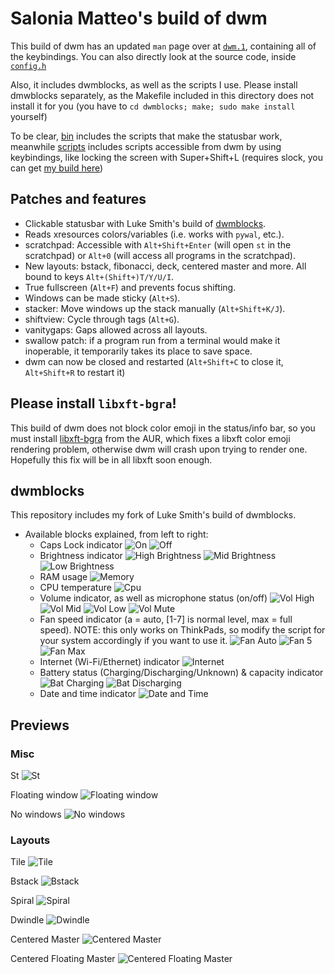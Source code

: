 # Salonia Matteo's build of dwm

This build of dwm has an updated `man` page over at [`dwm.1`](https://github.com/GoDzM4TT3O/dwm/blob/master/dwm.1), containing all of the keybindings. You can also directly look at the source code, inside [`config.h`](https://github.com/GoDzM4TT3O/dwm/blob/master/config.h)

Also, it includes dwmblocks, as well as the scripts I use. Please install dmwblocks separately, as the Makefile included in this directory does not install it for you (you have to `cd dwmblocks; make; sudo make install` yourself)

To be clear, [bin](https://github.com/GoDzM4TT3O/dwm/tree/master/dwmblocks/bin) includes the scripts that make the statusbar work, meanwhile [scripts](https://github.com/GoDzM4TT3O/dwm/tree/master/scripts) includes scripts accessible from dwm by using keybindings, like locking the screen with Super+Shift+L (requires slock, you can get [my build here](https://github.com/GoDzM4TT3O/dotfiles/tree/master/slock))

## Patches and features

- Clickable statusbar with Luke Smith's build of [dwmblocks](https://github.com/lukesmithxyz/dwmblocks).
- Reads xresources colors/variables (i.e. works with `pywal`, etc.).
- scratchpad: Accessible with `Alt+Shift+Enter` (will open `st` in the scratchpad) or `Alt+0` (will access all programs in the scratchpad).
- New layouts: bstack, fibonacci, deck, centered master and more. All bound to keys `Alt+(Shift+)T/Y/U/I`.
- True fullscreen (`Alt+F`) and prevents focus shifting.
- Windows can be made sticky (`Alt+S`).
- stacker: Move windows up the stack manually (`Alt+Shift+K/J`).
- shiftview: Cycle through tags (`Alt+G`).
- vanitygaps: Gaps allowed across all layouts.
- swallow patch: if a program run from a terminal would make it inoperable, it temporarily takes its place to save space.
- dwm can now be closed and restarted (`Alt+Shift+C` to close it, `Alt+Shift+R` to restart it)

## Please install `libxft-bgra`!

This build of dwm does not block color emoji in the status/info bar, so you must install [libxft-bgra](https://aur.archlinux.org/packages/libxft-bgra/) from the AUR, which fixes a libxft color emoji rendering problem, otherwise dwm will crash upon trying to render one. Hopefully this fix will be in all libxft soon enough.

## dwmblocks

This repository includes my fork of Luke Smith's build of dwmblocks.

+ Available blocks explained, from left to right:
	- Caps Lock indicator
	![On](https://raw.githubusercontent.com/GoDzM4TT3O/dwm/master/Previews/blocks-capslock-on.png)
	![Off](https://raw.githubusercontent.com/GoDzM4TT3O/dwm/master/Previews/blocks-capslock-off.png)
	- Brightness indicator
	![High Brightness](https://raw.githubusercontent.com/GoDzM4TT3O/dwm/master/Previews/blocks-brightness-high.png)
	![Mid Brightness](https://raw.githubusercontent.com/GoDzM4TT3O/dwm/master/Previews/blocks-brightness-mid.png)
	![Low Brightness](https://raw.githubusercontent.com/GoDzM4TT3O/dwm/master/Previews/blocks-brightness-low.png)
	- RAM usage
	![Memory](https://raw.githubusercontent.com/GoDzM4TT3O/dwm/master/Previews/blocks-memory.png)
	- CPU temperature
	![Cpu](https://raw.githubusercontent.com/GoDzM4TT3O/dwm/master/Previews/blocks-cpu.png)
	- Volume indicator, as well as microphone status (on/off)
	![Vol High](https://raw.githubusercontent.com/GoDzM4TT3O/dwm/master/Previews/blocks-vol-high.png)
	![Vol Mid](https://raw.githubusercontent.com/GoDzM4TT3O/dwm/master/Previews/blocks-vol-mid.png)
	![Vol Low](https://raw.githubusercontent.com/GoDzM4TT3O/dwm/master/Previews/blocks-vol-low.png)
	![Vol Mute](https://raw.githubusercontent.com/GoDzM4TT3O/dwm/master/Previews/blocks-vol-mute.png)
	- Fan speed indicator (a = auto, [1-7] is normal level, max = full speed). NOTE: this only works on ThinkPads, so modify the script for your system accordingly if you want to use it.
	![Fan Auto](https://raw.githubusercontent.com/GoDzM4TT3O/dwm/master/Previews/blocks-fan-auto.png)
	![Fan 5](https://raw.githubusercontent.com/GoDzM4TT3O/dwm/master/Previews/blocks-fan-5.png)
	![Fan Max](https://raw.githubusercontent.com/GoDzM4TT3O/dwm/master/Previews/blocks-fan-max.png)
	- Internet (Wi-Fi/Ethernet) indicator
	![Internet](https://raw.githubusercontent.com/GoDzM4TT3O/dwm/master/Previews/blocks-internet.png)
	- Battery status (Charging/Discharging/Unknown) & capacity indicator
	![Bat Charging](https://raw.githubusercontent.com/GoDzM4TT3O/dwm/master/Previews/blocks-bat-charging.png)
	![Bat Discharging](https://raw.githubusercontent.com/GoDzM4TT3O/dwm/master/Previews/blocks-bat-discharging.png)
	- Date and time indicator
	![Date and Time](https://raw.githubusercontent.com/GoDzM4TT3O/dwm/master/Previews/blocks-datetime.png)

## Previews

### Misc

St
![St](https://raw.githubusercontent.com/GoDzM4TT3O/dwm/master/Previews/preview-st.png)

Floating window
![Floating window](https://raw.githubusercontent.com/GoDzM4TT3O/dwm/master/Previews/preview-floating-win.png)

No windows
![No windows](https://raw.githubusercontent.com/GoDzM4TT3O/dwm/master/Previews/preview-nowin.png)

### Layouts

Tile
![Tile](https://raw.githubusercontent.com/GoDzM4TT3O/dwm/master/Previews/layouts-tile.png)

Bstack
![Bstack](https://raw.githubusercontent.com/GoDzM4TT3O/dwm/master/Previews/layouts-bstack.png)

Spiral
![Spiral](https://raw.githubusercontent.com/GoDzM4TT3O/dwm/master/Previews/layouts-spiral.png)

Dwindle
![Dwindle](https://raw.githubusercontent.com/GoDzM4TT3O/dwm/master/Previews/layouts-dwindle.png)

Centered Master
![Centered Master](https://raw.githubusercontent.com/GoDzM4TT3O/dwm/master/Previews/layouts-centeredmaster.png)

Centered Floating Master
![Centered Floating Master](https://raw.githubusercontent.com/GoDzM4TT3O/dwm/master/Previews/layouts-centeredfloatingmaster.png)

